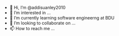 - 👋 Hi, I’m @addisuanley2010
- 👀 I’m interested in ...
- 🌱 I’m currently learning software engineerng at BDU
- 💞️ I’m looking to collaborate on ...
- 📫 How to reach me ...

<!---
addisuanley2010/addisuanley2010 is a ✨ special ✨ repository because its `README.md` (this file) appears on your GitHub profile.
You can click the Preview link to take a look at your changes.
--->
